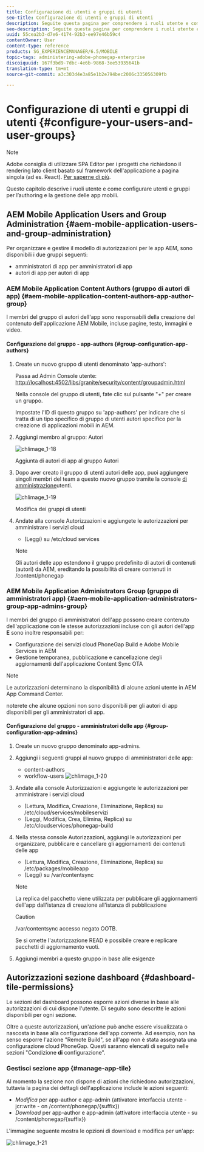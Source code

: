 ```yaml
---
title: Configurazione di utenti e gruppi di utenti
seo-title: Configurazione di utenti e gruppi di utenti
description: Seguite questa pagina per comprendere i ruoli utente e come configurare utenti e gruppi per supportare l'authoring e la gestione delle app mobili.
seo-description: Seguite questa pagina per comprendere i ruoli utente e come configurare utenti e gruppi per supportare l'authoring e la gestione delle app mobili.
uuid: 55cea2b3-d7e6-4174-92b3-ee97e46b59c4
contentOwner: User
content-type: reference
products: SG_EXPERIENCEMANAGER/6.5/MOBILE
topic-tags: administering-adobe-phonegap-enterprise
discoiquuid: 167f3bd9-7dbc-4e6b-9868-3ee53935641b
translation-type: tm+mt
source-git-commit: a3c303d4e3a85e1b2e794bec2006c335056309fb

---
```



# Configurazione di utenti e gruppi di utenti {#configure-your-users-and-user-groups}

>[!NOTE]
>
>Adobe consiglia di utilizzare SPA Editor per i progetti che richiedono il rendering lato client basato sul framework dell&#39;applicazione a pagina singola (ad es. React). [Per saperne di più](/help/sites-developing/spa-overview.md).

Questo capitolo descrive i ruoli utente e come configurare utenti e gruppi per l’authoring e la gestione delle app mobili.

## AEM Mobile Application Users and Group Administration {#aem-mobile-application-users-and-group-administration}

Per organizzare e gestire il modello di autorizzazioni per le app AEM, sono disponibili i due gruppi seguenti:

* amministratori di app per amministratori di app
* autori di app per autori di app

### AEM Mobile Application Content Authors (gruppo di autori di app) {#aem-mobile-application-content-authors-app-author-group}

I membri del gruppo di autori dell&#39;app sono responsabili della creazione del contenuto dell&#39;applicazione AEM Mobile, incluse pagine, testo, immagini e video.

#### Configurazione del gruppo - app-authors {#group-configuration-app-authors}

1. Create un nuovo gruppo di utenti denominato &#39;app-authors&#39;:

   Passa ad Admin Console utente: [http://localhost:4502/libs/granite/security/content/groupadmin.html](http://localhost:4502/libs/granite/security/content/groupadmin.html)

   Nella console del gruppo di utenti, fate clic sul pulsante &quot;+&quot; per creare un gruppo.

   Impostate l&#39;ID di questo gruppo su &#39;app-authors&#39; per indicare che si tratta di un tipo specifico di gruppo di utenti autori specifico per la creazione di applicazioni mobili in AEM.

1. Aggiungi membro al gruppo: Autori

   ![chlimage_1-18](assets/chlimage_1-18.png)

   Aggiunta di autori di app al gruppo Autori

1. Dopo aver creato il gruppo di utenti autori delle app, puoi aggiungere singoli membri del team a questo nuovo gruppo tramite la console [di amministrazione](http://localhost:4502/libs/granite/security/content/useradmin.md)utenti.

   ![chlimage_1-19](assets/chlimage_1-19.png)

   Modifica dei gruppi di utenti

1. Andate alla console [](http://localhost:4502/useradmin) Autorizzazioni e aggiungete le autorizzazioni per amministrare i servizi cloud

   * (Leggi) su /etc/cloud services
   >[!NOTE]
   >
   >Gli autori delle app estendono il gruppo predefinito di autori di contenuti (autori) da AEM, ereditando la possibilità di creare contenuti in /content/phonegap

### AEM Mobile Application Administrators Group (gruppo di amministratori app) {#aem-mobile-application-administrators-group-app-admins-group}

I membri del gruppo di amministratori dell&#39;app possono creare contenuto dell&#39;applicazione con le stesse autorizzazioni incluse con gli autori dell&#39;app **E** sono inoltre responsabili per:

* Configurazione dei servizi cloud PhoneGap Build e Adobe Mobile Services in AEM
* Gestione temporanea, pubblicazione e cancellazione degli aggiornamenti dell&#39;applicazione Content Sync OTA

>[!NOTE]
>
>Le autorizzazioni determinano la disponibilità di alcune azioni utente in AEM App Command Center.
>
>noterete che alcune opzioni non sono disponibili per gli autori di app disponibili per gli amministratori di app.

#### Configurazione del gruppo - amministratori delle app {#group-configuration-app-admins}

1. Create un nuovo gruppo denominato app-admins.
1. Aggiungi i seguenti gruppi al nuovo gruppo di amministratori delle app:

   * content-authors
   * workflow-users
   ![chlimage_1-20](assets/chlimage_1-20.png)

1. Andate alla console [](http://localhost:4502/useradmin) Autorizzazioni e aggiungete le autorizzazioni per amministrare i servizi cloud

   * (Lettura, Modifica, Creazione, Eliminazione, Replica) su /etc/cloud/services/mobileservizi
   * (Leggi, Modifica, Crea, Elimina, Replica) su /etc/cloudservices/phonegap-build

1. Nella stessa console Autorizzazioni, aggiungi le autorizzazioni per organizzare, pubblicare e cancellare gli aggiornamenti dei contenuti delle app

   * (Lettura, Modifica, Creazione, Eliminazione, Replica) su /etc/packages/mobileapp
   * (Leggi) su /var/contentsync
   >[!NOTE]
   >
   >La replica del pacchetto viene utilizzata per pubblicare gli aggiornamenti dell&#39;app dall&#39;istanza di creazione all&#39;istanza di pubblicazione

   >[!CAUTION]
   >
   >/var/contentsync accesso negato OOTB.
   >
   >Se si omette l&#39;autorizzazione READ è possibile creare e replicare pacchetti di aggiornamento vuoti.

1. Aggiungi membri a questo gruppo in base alle esigenze

## Autorizzazioni sezione dashboard {#dashboard-tile-permissions}

Le sezioni del dashboard possono esporre azioni diverse in base alle autorizzazioni di cui dispone l&#39;utente. Di seguito sono descritte le azioni disponibili per ogni sezione.

Oltre a queste autorizzazioni, un&#39;azione può anche essere visualizzata o nascosta in base alla configurazione dell&#39;app corrente. Ad esempio, non ha senso esporre l&#39;azione &quot;Remote Build&quot;, se all&#39;app non è stata assegnata una configurazione cloud PhoneGap. Questi saranno elencati di seguito nelle sezioni &quot;Condizione **di** configurazione&quot;.

### Gestisci sezione app {#manage-app-tile}

Al momento la sezione non dispone di azioni che richiedono autorizzazioni, tuttavia la pagina dei dettagli dell&#39;applicazione include le azioni seguenti:

* *Modifica* per app-author e app-admin (attivatore interfaccia utente - jcr:write - on /content/phonegap/{suffix})
* *Download* per app-author e app-admin (attivatore interfaccia utente - su /content/phonegap/{suffix})

L&#39;immagine seguente mostra le opzioni di download e modifica per un&#39;app:

![chlimage_1-21](assets/chlimage_1-21.png)

